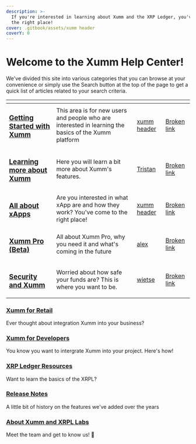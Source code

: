 ```yaml
---
description: >-
  If you're interested in learning about Xumm and the XRP Ledger, you've come to
  the right place!
cover: .gitbook/assets/xumm header
coverY: 0
---
```


# Welcome to the Xumm Help Center!

We've divided this site into various categories that you can browse at your convenience or simply use the Search button at the top of the page to get a quick list of articles related to your search criteria.

<table data-view="cards"><thead><tr><th></th><th></th><th data-hidden data-card-cover data-type="files"></th><th data-hidden data-card-target data-type="content-ref"></th></tr></thead><tbody><tr><td><h3><a href="broken-reference">Getting Started with Xumm</a></h3></td><td>This area is for new users and people who are interested in learning the basics of the Xumm platform</td><td><a href=".gitbook/assets/xumm header">xumm header</a></td><td><a href="broken-reference">Broken link</a></td></tr><tr><td><h3><a href="broken-reference">Learning more about Xumm</a></h3></td><td>Here you will learn a bit more about Xumm's features.</td><td><a href=".gitbook/assets/Tristan">Tristan</a></td><td><a href="broken-reference">Broken link</a></td></tr><tr><td><h3><a href="https://app.gitbook.com/s/OBM07b1hcUViekkdOdhl/security/xumm-tangem-card">All about xApps</a></h3></td><td>Are you interested in what xApp are and how they work? You've come to the right place!</td><td><a href=".gitbook/assets/xumm header">xumm header</a></td><td><a href="broken-reference">Broken link</a></td></tr><tr><td><h3><a href="broken-reference">Xumm Pro (Beta)</a></h3></td><td>All about Xumm Pro, why you need it and what's coming in the future</td><td><a href=".gitbook/assets/alex">alex</a></td><td><a href="broken-reference">Broken link</a></td></tr><tr><td><h3><a href="broken-reference">Security and Xumm</a></h3></td><td>Worried about how safe your funds are? This is where you want to be.</td><td><a href=".gitbook/assets/wietse">wietse</a></td><td><a href="broken-reference">Broken link</a></td></tr></tbody></table>

###

### [Xumm for Retail](broken-reference)

Ever thought about integration Xumm into your business?

### [Xumm for Developers](broken-reference)

You know you want to intergrate Xumm into your project. Here's how!

### [XRP Ledger Resources](broken-reference)

Want to learn the basics of the XRPL?&#x20;

### [Release Notes](broken-reference)

A little bit of history on the features we've added over the years

### [About Xumm and XRPL Labs](broken-reference)

Meet the team and get to know us! 🤗







